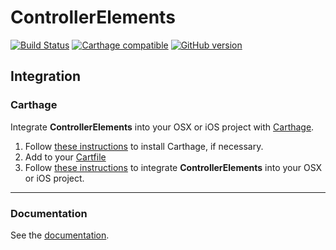 # ControllerElements

[![Build Status](https://travis-ci.org/dn-m/DictionaryTools.svg?branch=master)](https://travis-ci.org/dn-m/ControllerElements)
[![Carthage compatible](https://img.shields.io/badge/Carthage-compatible-4BC51D.svg?style=flat)](https://github.com/Carthage/Carthage) 
[![GitHub version](https://badge.fury.io/gh/dn-m%2FDictionaryTools.svg)](https://badge.fury.io/gh/dn-m%2FControllerElements)

<a name="integration"></a>
## Integration

### Carthage
Integrate **ControllerElements** into your OSX or iOS project with [Carthage](https://github.com/Carthage/Carthage).

1. Follow [these instructions](https://github.com/Carthage/Carthage#installing-carthage) to install Carthage, if necessary.
2. Add  to your [Cartfile](https://github.com/Carthage/Carthage/blob/master/Documentation/Artifacts.md#cartfile) 
3. Follow [these instructions](https://github.com/Carthage/Carthage#adding-frameworks-to-an-application) to integrate **ControllerElements** into your OSX or iOS project.

***

### Documentation

See the [documentation](http://dn-m.github.io/ControllerElements/).
